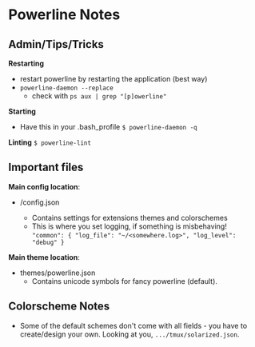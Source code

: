 Powerline Notes
===============

## Admin/Tips/Tricks ##

**Restarting**
* restart powerline by restarting the application (best way)
* `powerline-daemon --replace`
  - check with `ps aux | grep "[p]owerline"`

**Starting**
* Have this in your .bash\_profile
  `$ powerline-daemon -q`

**Linting**
`$ powerline-lint`


## Important files ##

**Main config location**:
  * <powerline>/config.json
    + Contains settings for extensions themes and colorschemes
    + This is where you set logging, if something is misbehaving!
      `"common": {
           "log_file": "~/<somewhere.log>",
           "log_level": "debug"
       }`

**Main theme location**:
  * themes/powerline.json
    + Contains unicode symbols for fancy powerline (default).

## Colorscheme Notes ##

* Some of the default schemes don't come with all fields - you have to create/design your own.
  Looking at you, `.../tmux/solarized.json`.
